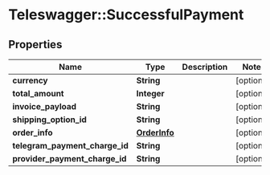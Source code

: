 # Teleswagger::SuccessfulPayment

## Properties
Name | Type | Description | Notes
------------ | ------------- | ------------- | -------------
**currency** | **String** |  | [optional] 
**total_amount** | **Integer** |  | [optional] 
**invoice_payload** | **String** |  | [optional] 
**shipping_option_id** | **String** |  | [optional] 
**order_info** | [**OrderInfo**](OrderInfo.md) |  | [optional] 
**telegram_payment_charge_id** | **String** |  | [optional] 
**provider_payment_charge_id** | **String** |  | [optional] 


